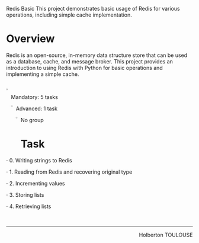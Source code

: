 Redis Basic
This project demonstrates basic usage of Redis for various operations, including simple cache implementation.

# Overview
Redis is an open-source, in-memory data structure store that can be used as a database, cache, and message broker. This project provides an introduction to using Redis with Python for basic operations and implementing a simple cache.

<br>
<img align="left" width="2%" alt="Github" src="https://github.com/TessierV/TessierV/assets/113889290/75f76703-549a-45ed-8091-9fdc76ed72eb" /><p align="left">Mandatory: 5 tasks</p>
<img align="left" width="2%" alt="Github" src="https://github.com/TessierV/TessierV/assets/113889290/75f76703-549a-45ed-8091-9fdc76ed72eb" /><p align="left">Advanced: 1 task</p>
<img align="left" width="2%" alt="Github" src="https://github.com/TessierV/TessierV/assets/113889290/f68c3441-c4fe-4af2-90db-a0eb69922241" />
<p align="left">No group</p>


# Task

<p align="left">⋅ 0. Writing strings to Redis</p>
<p align="left">⋅ 1. Reading from Redis and recovering original type</p>
<p align="left">⋅ 2. Incrementing values</p>
<p align="left">⋅ 3. Storing lists</p>
<p align="left">⋅ 4. Retrieving lists</p>


<br/><hr>
<p align="right">Holberton TOULOUSE</p>